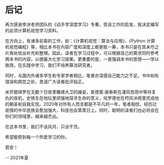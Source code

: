 # 后记

再次感谢李沐老师团队的《动手学深度学习》专著，受该工作的启发，我决定编写的此项计算机视觉学习资料。

在方向上，有诸多前辈的工作，如：《计算机视觉：算法与应用》、《Python 计算机视觉编程》等，相比本书在内容广度和深度上都更胜一筹，本书只是在其未尽之片角处给出补充和整理。因此，读者在学习过程中，可以根据自己的需求同时参考两本书的内容，以便最大化学习效果。更重要的是，一直强调本书的思想——学以致用，在实践中学习，我们不培养算法研究者。

同时，与国内外诸多学生和专家学者相比，笔者亦深感自己能力之不足。书中如有错误和疏忽之处，恳请广大读者批评指正。

米开朗琪罗在无数个日夜里雕琢大卫的雄姿，爱德蒙·唐泰斯在凄风苦雨中等待复仇的良机，史铁生在地坛里顽强地探寻生命的意义，哈罗德也在栉风沐雨里完成他的朝圣和自我实现。2020年对所有人而言都是不平凡的一年，笔者相信，经历过疫情的中华民族会愈加强大，科技也会蒸蒸日上。同时，聪明的读者们也必将会在你们的领域里，越来越杰出。

在这本书里，我们不谈风月，只谈干货。

希望能帮到每一个热爱学习的你。

君安！

-- 2021年夏
